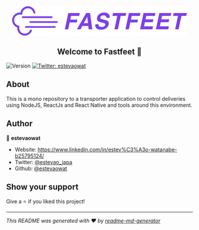 <h1 align="center">
  <img align="center" src="https://raw.githubusercontent.com/estevaowat/fastfeet/master/.github/logo.png"/>
</h1>
<h2 align="center">Welcome to Fastfeet 👋</h2>
<p>
  <img alt="Version" src="https://img.shields.io/badge/version-1.0.0-blue.svg?cacheSeconds=2592000" />
 
  <a href="https://twitter.com/estevao_japa" target="_blank">
    <img alt="Twitter: estevaowat" src="https://img.shields.io/twitter/follow/estevaowat.svg?style=social" />
  </a>
</p>

## About

This is a mono repository to a transporter application to control deliveries using NodeJS, ReactJs and React Native and tools around this environment.

## Author

👤 **estevaowat**

- Website: https://www.linkedin.com/in/estev%C3%A3o-watanabe-b25795124/
- Twitter: [@estevao_japa](https://twitter.com/estevao_japa)
- Github: [@estevaowat](https://github.com/estevaowat)

## Show your support

Give a ⭐️ if you liked this project!

---

_This README was generated with ❤️ by [readme-md-generator](https://github.com/kefranabg/readme-md-generator)_
